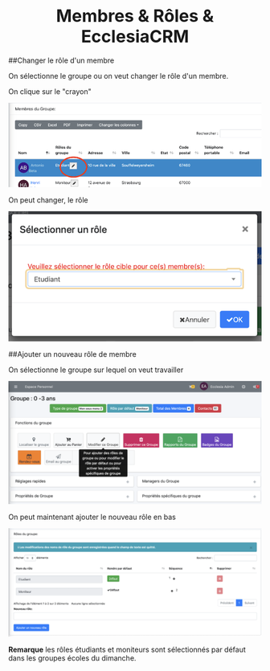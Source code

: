 # <center><big>Membres & Rôles & Ecclesia**CRM** </big></center>


##Changer le rôle d'un membre

On sélectionne le groupe ou on veut changer le rôle d'un membre.

On clique sur le "crayon"

![Screenshot](../../../img/group/changeRoleMember1.png)

On peut changer, le rôle

![Screenshot](../../../img/group/changeRoleMember2.png)


##Ajouter un nouveau rôle de membre

On sélectionne le groupe sur lequel on veut travailler

![Screenshot](../../../img/group/addRoles.png)

On peut maintenant ajouter le nouveau rôle en bas

![Screenshot](../../../img/group/addRole1.png)

**Remarque** les rôles étudiants et moniteurs sont sélectionnés par défaut dans les groupes écoles du dimanche.
